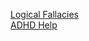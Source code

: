 [Logical Fallacies](https://www.reddit.com/r/LifeProTips/comments/ks8vh8/lpt_learn_about_manipulative_tactics_and_logical/)  
[ADHD Help](https://www.reddit.com/r/ADHD/comments/ioi1my/i_went_through_700_reddit_comments_and_collected/)
